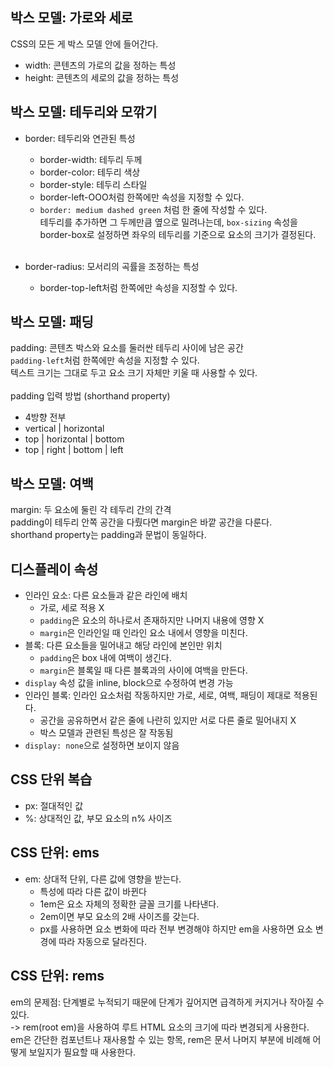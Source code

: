 ## 박스 모델: 가로와 세로

CSS의 모든 게 박스 모델 안에 들어간다. <br>
- width: 콘텐츠의 가로의 값을 정하는 특성
- height: 콘텐츠의 세로의 값을 정하는 특성

## 박스 모델: 테두리와 모깎기

- border: 테두리와 연관된 특성
    - border-width: 테두리 두께
    - border-color: 테두리 색상
    - border-style: 테두리 스타일
    - border-left-OOO처럼 한쪽에만 속성을 지정할 수 있다.
    - ```border: medium dashed green``` 처럼 한 줄에 작성할 수 있다. <br>
테두리를 추가하면 그 두께만큼 옆으로 밀려나는데, ```box-sizing``` 속성을 border-box로 설정하면 좌우의 테두리를 기준으로 요소의 크기가 결정된다. <br> <br>

- border-radius: 모서리의 곡률을 조정하는 특성
    - border-top-left처럼 한쪽에만 속성을 지정할 수 있다.

## 박스 모델: 패딩

padding: 콘텐츠 박스와 요소를 둘러싼 테두리 사이에 남은 공간<br>
```padding-left```처럼 한쪽에만 속성을 지정할 수 있다.<br>
텍스트 크기는 그대로 두고 요소 크기 자체만 키울 때 사용할 수 있다.<br><br>
padding 입력 방법 (shorthand property)
- 4방향 전부
- vertical | horizontal
- top | horizontal | bottom
- top | right | bottom | left

## 박스 모델: 여백

margin: 두 요소에 둘린 각 테두리 간의 간격<br>
padding이 테두리 안쪽 공간을 다뤘다면 margin은 바깥 공간을 다룬다.<br>
shorthand property는 padding과 문법이 동일하다.<br>

## 디스플레이 속성

- 인라인 요소: 다른 요소들과 같은 라인에 배치
    - 가로, 세로 적용 X
    - ```padding```은 요소의 하나로서 존재하지만 나머지 내용에 영향 X
    - ```margin```은 인라인일 때 인라인 요소 내에서 영향을 미친다.
- 블록: 다른 요소들을 밀어내고 해당 라인에 본인만 위치
    - ```padding```은 box 내에 여백이 생긴다.
    - ```margin```은 블록일 때 다른 블록과의 사이에 여백을 만든다.
- ```display``` 속성 값을 inline, block으로 수정하여 변경 가능
- 인라인 블록: 인라인 요소처럼 작동하지만 가로, 세로, 여백, 패딩이 제대로 적용된다.
    - 공간을 공유하면서 같은 줄에 나란히 있지만 서로 다른 줄로 밀어내지 X
    - 박스 모델과 관련된 특성은 잘 작동됨
- ```display: none```으로 설정하면 보이지 않음

## CSS 단위 복습

- px: 절대적인 값
- %: 상대적인 값, 부모 요소의 n% 사이즈

## CSS 단위: ems

- em: 상대적 단위, 다른 값에 영향을 받는다.
    - 특성에 따라 다른 값이 바뀐다
    - 1em은 요소 자체의 정확한 글꼴 크기를 나타낸다.
    - 2em이면 부모 요소의 2배 사이즈를 갖는다.
    - px를 사용하면 요소 변화에 따라 전부 변경해야 하지만 em을 사용하면 요소 변경에 따라 자동으로 달라진다.

## CSS 단위: rems

em의 문제점: 단계별로 누적되기 때문에 단계가 깊어지면 급격하게 커지거나 작아질 수 있다.<br>
-> rem(root em)을 사용하여 루트 HTML 요소의 크기에 따라 변경되게 사용한다.<br>
em은 간단한 컴포넌트나 재사용할 수 있는 항목, rem은 문서 나머지 부분에 비례해 어떻게 보일지가 필요할 때 사용한다.